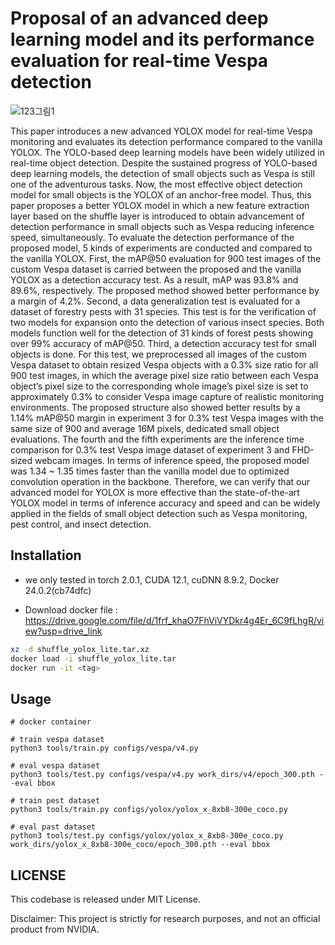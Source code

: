 # **Proposal of an advanced deep learning model and its performance evaluation for real-time Vespa detection**

![123그림1](https://github.com/Kwon-YJ/temp123/assets/49362903/bf700e35-077b-4aad-a7e7-bfda4c70019a)

This paper introduces a new advanced YOLOX model for real-time Vespa monitoring and evaluates its detection performance compared to the vanilla YOLOX. The YOLO-based deep learning models have been widely utilized in real-time object detection. Despite the sustained progress of YOLO-based deep learning models, the detection of small objects such as Vespa is still one of the adventurous tasks. Now, the most effective object detection model for small objects is the YOLOX of an anchor-free model. Thus, this paper proposes a better YOLOX model in which a new feature extraction layer based on the shuffle layer is introduced to obtain advancement of detection performance in small objects such as Vespa reducing inference speed, simultaneously. To evaluate the detection performance of the proposed model, 5 kinds of experiments are conducted and compared to the vanilla YOLOX. First, the mAP@50 evaluation for 900 test images of the custom Vespa dataset is carried between the proposed and the vanilla YOLOX as a detection accuracy test. As a result, mAP was 93.8% and 89.6%, respectively. The proposed method showed better performance by a margin of 4.2%. Second, a data generalization test is evaluated for a dataset of forestry pests with 31 species. This test is for the verification of two models for expansion onto the detection of various insect species. Both models function well for the detection of 31 kinds of forest pests showing over 99% accuracy of mAP@50. Third, a detection accuracy test for small objects is done. For this test, we preprocessed all images of the custom Vespa dataset to obtain resized Vespa objects with a 0.3% size ratio for all 900 test images, in which the average pixel size ratio between each Vespa object’s pixel size to the corresponding whole image’s pixel size is set to approximately 0.3% to consider Vespa image capture of realistic monitoring environments. The proposed structure also showed better results by a 1.14% mAP@50 margin in experiment 3 for 0.3% test Vespa images with the same size of 900 and average 16M pixels, dedicated small object evaluations. The fourth and the fifth experiments are the inference time comparison for 0.3% test Vespa image dataset of experiment 3 and FHD-sized webcam images. In terms of inference speed, the proposed model was 1.34 ~ 1.35 times faster than the vanilla model due to optimized convolution operation in the backbone. Therefore, we can verify that our advanced model for YOLOX is more effective than the state-of-the-art YOLOX model in terms of inference accuracy and speed and can be widely applied in the fields of small object detection such as Vespa monitoring, pest control, and insect detection.

## Installation

- we only tested in torch 2.0.1, CUDA 12.1, cuDNN 8.9.2, Docker 24.0.2(cb74dfc)

- Download docker file : https://drive.google.com/file/d/1frf_khaO7FhViVYDkr4g4Er_6C9fLhgR/view?usp=drive_link

```bash
xz -d shuffle_yolox_lite.tar.xz
docker load -i shuffle_yolox_lite.tar
docker run -it <tag>
```

## Usage

```
# docker container 

# train vespa dataset
python3 tools/train.py configs/vespa/v4.py

# eval vespa dataset
python3 tools/test.py configs/vespa/v4.py work_dirs/v4/epoch_300.pth --eval bbox

# train pest dataset
python3 tools/train.py configs/yolox/yolox_x_8xb8-300e_coco.py 

# eval past dataset
python3 tools/test.py configs/yolox/yolox_x_8xb8-300e_coco.py work_dirs/yolox_x_8xb8-300e_coco/epoch_300.pth --eval bbox
```
## LICENSE
This codebase is released under MIT License.

Disclaimer: This project is strictly for research purposes, and not an official product from NVIDIA.
